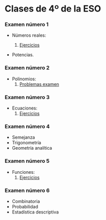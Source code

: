 
# Clases de 4º de la ESO

### Examen número 1

* Números reales:
    1. [Ejercicios](e4_ejercicios.pdf)

* Potencias.

### Examen número 2
* Polinomios:
    1. [Problemas examen](e4_polinomios_pe.pdf)

### Examen número 3
* Ecuaciones:
    1. [Ejercicios](e4_ecuaciones_ct.pdf)

### Examen número 4
* Semejanza
* Trigonometría
* Geometría analítica


### Examen número 5
* Funciones:
    1. [Ejercicios](e4_funciones_ct.pdf)

### Examen número 6

* Combinatoria
* Probabilidad
* Estadística descriptiva


